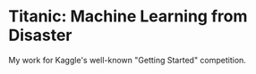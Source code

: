 # Titanic: Machine Learning from Disaster
My work for Kaggle's well-known "Getting Started" competition.

